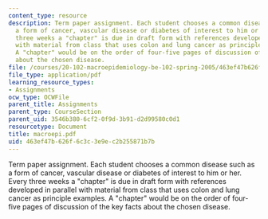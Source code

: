 ```yaml
---
content_type: resource
description: Term paper assignment. Each student chooses a common disease such as
  a form of cancer, vascular disease or diabetes of interest to him or her. Every
  three weeks a "chapter" is due in draft form with references developed in parallel
  with material from class that uses colon and lung cancer as principle examples.
  A "chapter" would be on the order of four-five pages of discussion of the key facts
  about the chosen disease.
file: /courses/20-102-macroepidemiology-be-102-spring-2005/463ef47b626f6c3c3e9ec2b255871b7b_macroepi.pdf
file_type: application/pdf
learning_resource_types:
- Assignments
ocw_type: OCWFile
parent_title: Assignments
parent_type: CourseSection
parent_uid: 3546b380-6cf2-0f9d-3b91-d2d99580c0d1
resourcetype: Document
title: macroepi.pdf
uid: 463ef47b-626f-6c3c-3e9e-c2b255871b7b
---
```

Term paper assignment. Each student chooses a common disease such as a form of cancer, vascular disease or diabetes of interest to him or her. Every three weeks a "chapter" is due in draft form with references developed in parallel with material from class that uses colon and lung cancer as principle examples. A "chapter" would be on the order of four-five pages of discussion of the key facts about the chosen disease.

